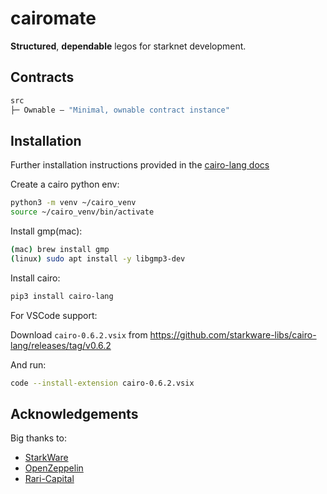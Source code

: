 # cairomate

**Structured**, **dependable** legos for starknet development.

## Contracts

```ml
src
├─ Ownable — "Minimal, ownable contract instance"
```

## Installation

Further installation instructions provided in the [cairo-lang docs](https://www.cairo-lang.org/docs/quickstart.html)

Create a cairo python env:

```bash
python3 -m venv ~/cairo_venv
source ~/cairo_venv/bin/activate
```

Install gmp(mac):

```bash
(mac) brew install gmp
(linux) sudo apt install -y libgmp3-dev
```

Install cairo:

```bash
pip3 install cairo-lang
```

For VSCode support:

Download `cairo-0.6.2.vsix` from https://github.com/starkware-libs/cairo-lang/releases/tag/v0.6.2

And run:
```bash
code --install-extension cairo-0.6.2.vsix
```

## Acknowledgements

Big thanks to:

- [StarkWare](https://starkware.co/)
- [OpenZeppelin](https://github.com/OpenZeppelin/cairo-contracts)
- [Rari-Capital](https://github.com/Rari-Capital/solmate)

